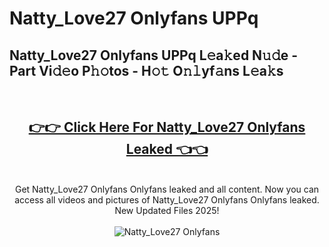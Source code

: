# Natty_Love27 Onlyfans UPPq

<h2>Natty_Love27 Onlyfans UPPq  L𝚎a𝚔ed N𝚞𝚍e - Part Vi𝚍𝚎o P𝚑𝚘tos - H𝚘𝚝 O𝚗𝚕yf𝚊ns L𝚎a𝚔s</h2>
<br>
<div align="center">
<h2><a href="https://213.232.235.80/live/video.php?q=natty_love27-onlyfans" rel="nofollow">👉👉 Click Here For Natty_Love27 Onlyfans Leaked 👈👈</a></h2>

<br>
Get Natty_Love27 Onlyfans Onlyfans leaked and all content. Now you can access all videos and pictures of Natty_Love27 Onlyfans Onlyfans leaked. New Updated Files 2025!
<br>
<br>
<a href="https://213.232.235.80/live/video.php?q=natty_love27-onlyfans" rel="nofollow" data-target="animated-image.originalLink"><img src="https://i.imgur.com/dJHk4Zq.gif" alt="Natty_Love27 Onlyfans" style="max-width: 100%; display: inline-block;" data-target="animated-image.originalImage"></a>
</div>
<br>